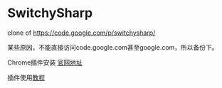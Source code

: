 SwitchySharp
============

clone of https://code.google.com/p/switchysharp/

某些原因，不能直接访问code.google.com甚至google.com，所以备份下。

Chrome插件安装 [官网地址](https://chrome.google.com/webstore/detail/proxy-switchysharp/dpplabbmogkhghncfbfdeeokoefdjegm?hl=zh-CN)

插件使用[教程](https://code.google.com/p/switchysharp/wiki/SwitchySharp_GFW_List_2)
